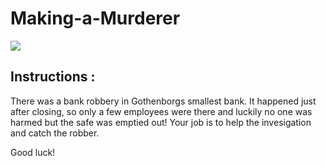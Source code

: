 # Making-a-Murderer

![](https://media.giphy.com/media/vbPzAifIrGycdxnvsO/giphy.gif)

## Instructions :

There was a bank robbery in Gothenborgs smallest bank.
It happened just after closing, so only a few employees were there and luckily no one was harmed but the safe was emptied out! 
Your job is to help the invesigation and catch the robber. 

Good luck!
